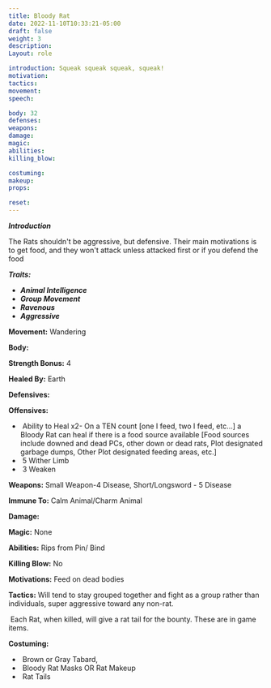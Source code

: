 ```yaml
---
title: Bloody Rat
date: 2022-11-10T10:33:21-05:00
draft: false
weight: 3
description: 
Layout: role

introduction: Squeak squeak squeak, squeak!  
motivation: 
tactics: 
movement:
speech:

body: 32
defenses: 
weapons: 
damage:
magic: 
abilities:
killing_blow: 

costuming: 
makeup:
props: 

reset:
---
```


***Introduction***


The Rats shouldn't be aggressive, but defensive. Their main motivations is to get food, and they won't attack unless attacked first or if you defend the food

***Traits:***

- ***Animal Intelligence***
- ***Group Movement***
- ***Ravenous***
- ***Aggressive***






**Movement:** Wandering









**Body:** 



**Strength Bonus:** 4



**Healed By:** Earth



**Defensives:**



**Offensives:**

- ​	Ability to Heal x2- On a TEN count [one I feed, two I feed, etc...] a Bloody Rat can heal if there is a food source available [Food sources include downed and dead PCs, other down or dead rats, Plot designated garbage dumps, Other Plot designated feeding areas, etc.]
- ​	5 Wither Limb
- ​	3 Weaken



**Weapons:** Small Weapon-4 Disease, Short/Longsword - 5 Disease



**Immune To:** Calm Animal/Charm Animal



**Damage:**



**Magic:** None



**Abilities:** Rips from Pin/ Bind



**Killing Blow:** No



**Motivations:** Feed on dead bodies



**Tactics:** Will tend to stay grouped together and fight as a group rather than individuals, super aggressive toward any non-rat.

​	Each Rat, when killed, will give a rat tail for the bounty. These are in game items.

**Costuming:**

- ​	Brown or Gray Tabard,  
- ​	Bloody Rat Masks OR Rat Makeup
- ​	Rat Tails